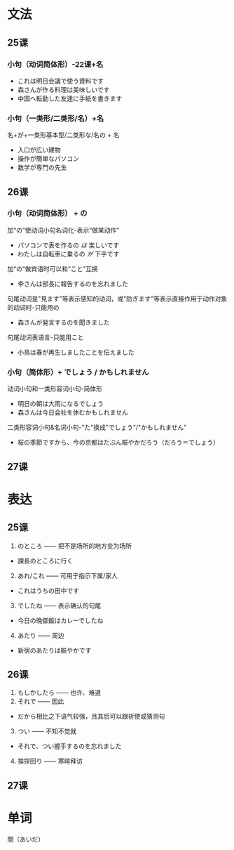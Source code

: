 # 文法
## 25课
### 小句（动词简体形）-22课+名
* これは明日会議で使う資料です
* 森さんが作る料理は美味しいです
* 中国へ転勤した友達に手紙を書きます
### 小句（一类形/二类形/名）+名
名+が+一类形基本型/二类形な/名の + 名

* 入口が広い建物
* 操作が簡単なパソコン
* 数学が専門の先生

## 26课
### 小句（动词简体形） +  の
加“の”使动词小句名词化-表示“做某动作”
* パソコンで表を作るの *は* 楽しいです
* わたしは自転車に乗るの *が* 下手です

加“の”做宾语时可以和“こと”互换
* 李さんは部長に報告するのを忘れました

句尾动词是"見ます"等表示感知的动词，或"防ぎます"等表示直接作用于动作对象的动词时-只能用の
* 森さんが発言するのを聞きました

句尾动词表语言-只能用こと
* 小鳥は春が再生しましたことを伝えました

### 小句（简体形）+ でしょう / かもしれません
动词小句和一类形容词小句-简体形
* 明日の朝は大雨になるでしょう
* 森さんは今日会社を休むかもしれません

二类形容词小句&名词小句-"た"换成"でしょう"/"かもしれません"
* 桜の季節ですから、今の京都はたぶん賑やかだろう（だろう＝でしょう）
## 27课

# 表达
## 25课
1. のところ —— 把不是场所的地方变为场所
* 課長のところに行く
2. あれ/これ —— 可用于指示下属/家人
* これはうちの田中です
3. でしたね —— 表示确认的句尾
* 今日の晩御飯はカレーでしたね
4. あたり —— 周边
* 新宿のあたりは賑やかです

## 26课
1. もしかしたら —— 也许、难道
2. それで —— 因此
* だから相比之下语气较强，且其后可以跟祈使或猜测句
3. つい —— 不知不觉就
* それで、つい握手するのを忘れました
4. 挨拶回り —— 寒暄拜访
## 27课

# 单词
間（あいだ）

